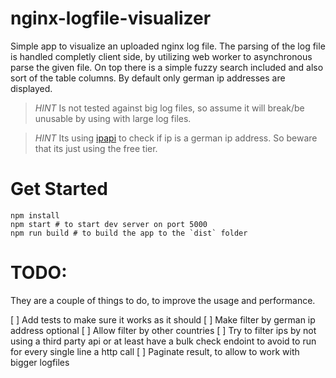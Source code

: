 # nginx-logfile-visualizer
Simple app to visualize an uploaded nginx log file. The parsing of the log file is handled completly client side, by utilizing web worker to asynchronous parse the given file. On top there is a simple fuzzy search included and also sort of the table columns. By default only german ip addresses are displayed.

> *HINT*
> Is not tested against big log files, so assume it will break/be unusable by using with large log files.

> *HINT*
> Its using [ipapi](https://ipapi.co/) to check if ip is a german ip address. So beware that its just using the free tier.

# Get Started
```
npm install
npm start # to start dev server on port 5000
npm run build # to build the app to the `dist` folder
```

# TODO:
They are a couple of things to do, to improve the usage and performance.

[ ] Add tests to make sure it works as it should
[ ] Make filter by german ip address optional
[ ] Allow filter by other countries
[ ] Try to filter ips by not using a third party api or at least have a bulk check endoint to avoid to run for every single line a http call
[ ] Paginate result, to allow to work with bigger logfiles
